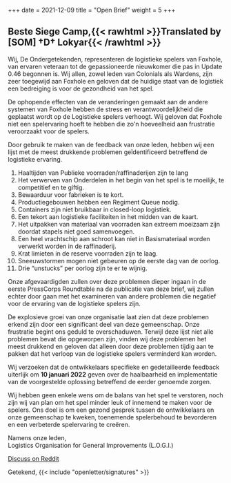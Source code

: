 +++
date = 2021-12-09
title = "Open Brief"
weight = 5
+++
## Beste Siege Camp,{{< rawhtml >}}<span class="translated" lang="en">Translated by [SOM] †D† Lokyar</span>{{< /rawhtml >}}

Wij, De Ondergetekenden, representeren de logistieke spelers van Foxhole, van ervaren veteraan tot de gepassioneerde nieuwkomer die pas in Update 0.46 begonnen is. Wij allen, zowel leden van Colonials als Wardens, zijn zeer toegewijd aan Foxhole en geloven dat de huidige staat van de logistiek een bedreiging is voor de gezondheid van het spel.

De ophopende effecten van de veranderingen gemaakt aan de andere systemen van Foxhole hebben de stress en verantwoordelijkheid die geplaatst wordt op de Logistieke spelers verhoogt. Wij geloven dat Foxhole niet een spelervaring hoeft te hebben die zo'n hoeveelheid aan frustratie veroorzaakt voor de spelers.

Door gebruik te maken van de feedback van onze leden, hebben wij een lijst met de meest drukkende problemen geïdentificeerd betreffend de logistieke ervaring.

1. Haaltijden van Publieke voorraden/raffinaderijen zijn te lang
2. Het verwerven van Onderdelen in het begin van het spel is te moeilijk, te competitief en te giftig.
3. Bewaarduur voor fabrieken is te kort.
4. Productiegebouwen hebben een Regiment Queue nodig.
5. Containers zijn niet bruikbaar in closed-loop logistiek.
6. Een tekort aan logistieke faciliteiten in het midden van de kaart.
7. Het uitpakken van materiaal van voorraden kan extreem moeizaam zijn doordat stapels niet goed samenvoegen.
8. Een heel vrachtschip aan schroot kan niet in Basismateriaal worden verwerkt worden in de raffinaderij.
9. Krat limieten in de reserve voorraden zijn te laag.
10. Sneeuwstormen mogen niet gebeuren op de eerste dag van de oorlog.
11. Drie “unstucks” per oorlog zijn te er te wijnig.

Onze afgevaardigden zullen over deze problemen dieper ingaan in de eerste PressCorps Roundtable na de publicatie van deze brief, wij zullen echter door gaan met het examineren van andere problemen die negatief voor de ervaring van de logistieke spelers zijn.

De explosieve groei van onze organisatie laat zien dat deze problemen erkend zijn door een significant deel van deze gemeenschap. Onze frustratie begint ons geduld te overschaduwen. Terwijl deze lijst niet alle problemen bevat die opgeworpen zijn, vinden wij deze problemen het meest drukkend en geloven dat alleen door deze problemen tijdig aan te pakken dat het verloop van de logistieke spelers verminderd kan worden.

Wij verzoeken dat de ontwikkelaars specifieke en gedetailleerde feedback uiterlijk om **10 januari 2022** geven over de haalbaarheid en implementatie van de voorgestelde oplossing betreffend de eerder genoemde zorgen.

Wij hebben geen enkele wens om de balans van het spel te verstoren, noch zijn wij van plan om het spel minder leuk of innemend te maken voor de spelers. Ons doel is om een gezond gesprek tussen de ontwikkelaars en onze gemeenschap te kweken, toenemende spelerbehoud te bevorderen en een verbeterde spelervaring te creëren.

Namens onze leden,<br>Logistics Organisation for General Improvements (L.O.G.I.)

[Discuss on Reddit](https://www.reddit.com/r/foxholegame/comments/rcnmgd/below_is_logis_open_letter_to_the_developers_with)

Getekend, {{< include "openletter/signatures" >}}